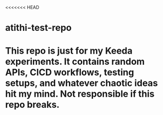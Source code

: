<<<<<<< HEAD
# atithi-test-repo
This repo is just for my Keeda experiments. It contains random APIs, CICD workflows, testing setups, and whatever chaotic ideas hit my mind.  Not responsible if this repo breaks.
=======
